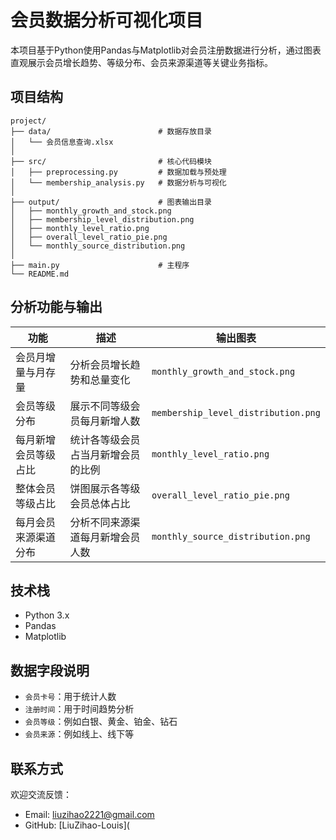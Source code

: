 # 会员数据分析可视化项目

本项目基于Python使用Pandas与Matplotlib对会员注册数据进行分析，通过图表直观展示会员增长趋势、等级分布、会员来源渠道等关键业务指标。

## 项目结构

```
project/
├── data/                        # 数据存放目录
│   └── 会员信息查询.xlsx
│
├── src/                         # 核心代码模块
│   ├── preprocessing.py         # 数据加载与预处理
│   └── membership_analysis.py   # 数据分析与可视化
│
├── output/                      # 图表输出目录
│   ├── monthly_growth_and_stock.png
│   ├── membership_level_distribution.png
│   ├── monthly_level_ratio.png
│   ├── overall_level_ratio_pie.png
│   └── monthly_source_distribution.png
│
├── main.py                      # 主程序
└── README.md
```

## 分析功能与输出

| 功能                 | 描述                               | 输出图表                            |
| -------------------- | ---------------------------------- | ----------------------------------- |
| 会员月增量与月存量   | 分析会员增长趋势和总量变化         | `monthly_growth_and_stock.png`      |
| 会员等级分布         | 展示不同等级会员每月新增人数       | `membership_level_distribution.png` |
| 每月新增会员等级占比 | 统计各等级会员占当月新增会员的比例 | `monthly_level_ratio.png`           |
| 整体会员等级占比     | 饼图展示各等级会员总体占比         | `overall_level_ratio_pie.png`       |
| 每月会员来源渠道分布 | 分析不同来源渠道每月新增会员人数   | `monthly_source_distribution.png`   |

## 技术栈

- Python 3.x
- Pandas
- Matplotlib

## 数据字段说明

- `会员卡号`：用于统计人数
- `注册时间`：用于时间趋势分析
- `会员等级`：例如白银、黄金、铂金、钻石
- `会员来源`：例如线上、线下等

## 联系方式

欢迎交流反馈：

- Email: liuzihao2221@gmail.com
- GitHub: [LiuZihao-Louis](
